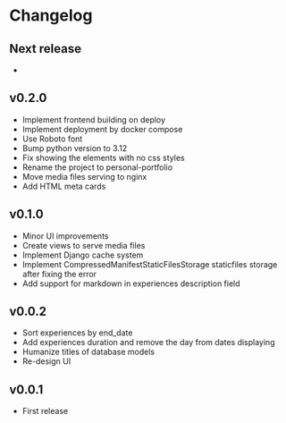 # Changelog

## Next release

-

## v0.2.0

- Implement frontend building on deploy
- Implement deployment by docker compose
- Use Roboto font
- Bump python version to 3.12
- Fix showing the elements with no css styles
- Rename the project to personal-portfolio
- Move media files serving to nginx
- Add HTML meta cards

## v0.1.0

- Minor UI improvements
- Create views to serve media files
- Implement Django cache system
- Implement CompressedManifestStaticFilesStorage staticfiles storage after fixing the error
- Add support for markdown in experiences description field

## v0.0.2

- Sort experiences by end_date
- Add experiences duration and remove the day from dates displaying
- Humanize titles of database models
- Re-design UI

## v0.0.1

- First release
